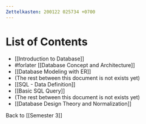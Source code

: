 ```yaml
---
Zettelkasten: 200122 025734 +0700
---
```

# List of Contents
* [[Introduction to Database]]
* #forlater [[Database Concept and Architecture]]
* [[Database Modeling with ER]]
* (The rest between this document is not exists yet)
* [[SQL - Data Definition]]
* [[Basic SQL Query]]
* (The rest between this document is not exists yet)
* [[Database Design Theory and Normalization]]

Back to [[Semester 3]]